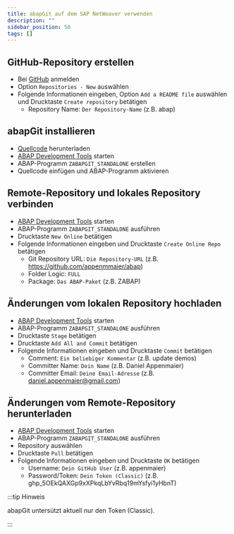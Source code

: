 ```yaml
---
title: abapGit auf dem SAP NetWeaver verwenden
description: ""
sidebar_position: 50
tags: []
---
```


## GitHub-Repository erstellen

- Bei [GitHub](https://github.com/) anmelden
- Option `Repositories - New` auswählen
- Folgende Informationen eingeben, Option `Add a README file` auswählen und Drucktaste `Create repository` betätigen
  - Repository Name: `Der Repository-Name` (z.B. abap)

## abapGit installieren

- [Quellcode](https://raw.githubusercontent.com/abapGit/build/main/zabapgit_standalone.prog.abap) herunterladen
- [ABAP Development Tools](../adt.md) starten
- ABAP-Programm `ZABAPGIT_STANDALONE` erstellen
- Quellcode einfügen und ABAP-Programm aktivieren

## Remote-Repository und lokales Repository verbinden

- [ABAP Development Tools](../adt.md) starten
- ABAP-Programm `ZABAPGIT_STANDALONE` ausführen
- Drucktaste `New Online` betätigen
- Folgende Informationen eingeben und Drucktaste `Create Online Repo` betätigen
  - Git Repository URL: `Die Repository-URL` (z.B. https://github.com/appenmmaier/abap)
  - Folder Logic: `FULL`
  - Package: `Das ABAP-Paket` (z.B. ZABAP)

## Änderungen vom lokalen Repository hochladen

- [ABAP Development Tools](../adt.md) starten
- ABAP-Programm `ZABAPGIT_STANDALONE` ausführen
- Drucktaste `Stage` betätigen
- Drucktaste `Add All and Commit` betätigen
- Folgende Informationen eingeben und Drucktaste `Commit` betätigen
  - Comment: `Ein beliebiger Kommentar` (z.B. update demos)
  - Committer Name: `Dein Name` (z.B. Daniel Appenmaier)
  - Committer Email: `Deine Email-Adresse` (z.B. daniel.appenmaier@gmail.com)

## Änderungen vom Remote-Repository herunterladen

- [ABAP Development Tools](../adt.md) starten
- ABAP-Programm `ZABAPGIT_STANDALONE` ausführen
- Repository auswählen
- Drucktaste `Pull` betätigen
- Folgende Informationen eingeben und Drucktaste `OK` betätigen
  - Username: `Dein GitHub User` (z.B. appenmaier)
  - Password/Token: `Dein Token (Classic)` (z.B. ghp_5OEkQAXGp9xXPkqLbYvRbq19mYsfyi1yHbnT)

:::tip Hinweis

abapGit untersützt aktuell nur den Token (Classic).

:::
